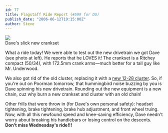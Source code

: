 ```yaml
---
id: 77
title: Flagstaff Ride Report (#599 for DU)
publish_date: "2006-06-12T19:15:00Z"
author: Steve
---
```


[![](http://lh4.ggpht.com/_zoD15FRZxcs/St_cormSwUI/AAAAAAAAAUg/GKf7OC2kgJs/s2400/dt2.jpg)](http://picasaweb.google.com/lh/photo/9hm8hc2tsGmvuE61FF_WIA)  
Dave's slick new crankset

What a ride today! We were able to test out the new drivetrain we got Dave (see photo at left). He reports that he LOVES it! The crankset is a Ritchey compact (50/34), with 172.5mm crank arms—much better for a tall guy like Mr. Underwood.

We also got rid of the old cluster, replacing it with a [new 12-28 cluster](http://picasaweb.google.com/flagstafffrenzy/DaveS600thFlagstaffRide#5395273465504706498). So, if you're out on Poorman tomorrow, that hummingbird noise buzzing by you is Dave spinning his new drivetrain. Rounding out the new equipment is a new chain, cuz why burn a new crankset and cluster with an old chain!

Other frills that were throw in (for Dave's own personal safety): headset tightening, brake tightening, brake hub adjustment, and front wheel truing. Now, with all this newfound speed and knee-saving efficiency, Dave needn't worry about breaking his handlebars or losing control on the descents. **Don't miss Wednesday's ride!!!**
